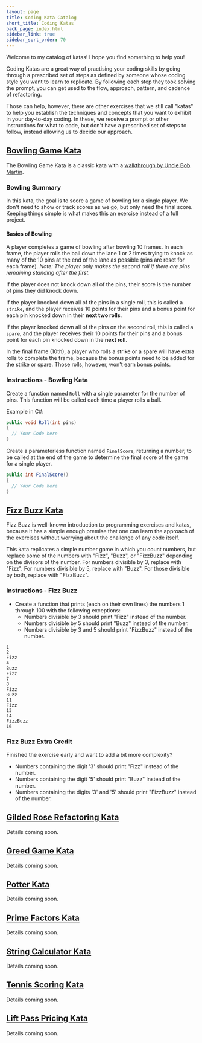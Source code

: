 ```yaml
---
layout: page
title: Coding Kata Catalog
short_title: Coding Katas
back_page: index.html
sidebar_link: true
sidebar_sort_order: 70
---
```


Welcome to my catalog of katas! I hope you find something to help you!

Coding Katas are a great way of practising your coding skills by going through a prescribed set of steps as defined by someone whose coding style you want to learn to replicate. By following each step they took solving the prompt, you can get used to the flow, approach, pattern, and cadence of refactoring.

Those can help, however, there are other exercises that we still call "katas" to help you establish the techniques and concepts that you want to exhibit in your day-to-day coding. In these, we receive a prompt or other instructions for what to code, but don't have a prescribed set of steps to follow, instead allowing us to decide our approach.

## [Bowling Game Kata](#bowling-game-kata)

The Bowling Game Kata is a classic kata with a [walkthrough by Uncle Bob Martin](http://butunclebob.com/ArticleS.UncleBob.TheBowlingGameKata).

### Bowling Summary

In this kata, the goal is to score a game of bowling for a single player. We don't need to show or track scores as we go, but only need the final score. Keeping things simple is what makes this an exercise instead of a full project.

#### Basics of Bowling

A player completes a game of bowling after bowling 10 frames. In each frame, the player rolls the ball down the lane 1 or 2 times trying to knock as many of the 10 pins at the end of the lane as possible (pins are reset for each frame). *Note: The player only makes the second roll if there are pins remaining standing after the first.*

If the player does not knock down all of the pins, their score is the number of pins they did knock down.

If the player knocked down all of the pins in a single roll, this is called a `strike`, and the player receives 10 points for their pins and a bonus point for each pin knocked down in their **next two rolls**.

If the player knocked down all of the pins on the second roll, this is called a `spare`, and the player receives their 10 points for their pins and a bonus point for each pin knocked down in the **next roll**.

In the final frame (10th), a player who rolls a strike or a spare will have extra rolls to complete the frame, because the bonus points need to be added for the strike or spare. Those rolls, however, won't earn bonus points.

### Instructions - Bowling Kata

Create a function named `Roll` with a single parameter for the number of pins. This function will be called each time a player rolls a ball.

Example in C#:

```cs
public void Roll(int pins)
{
  // Your Code here
}
```

Create a parameterless function named `FinalScore`, returning a number, to be called at the end of the game to determine the final score of the game for a single player.

```cs
public int FinalScore()
{
  // Your Code here
}
```

## [Fizz Buzz Kata](#fizz-buzz-kata)

Fizz Buzz is well-known introduction to programming exercises and katas, because it has a simple enough premise that one can learn the approach of the exercises without worrying about the challenge of any code itself.

This kata replicates a simple number game in which you count numbers, but replace some of the numbers with "Fizz", "Buzz", or "FizzBuzz" depending on the divisors of the number. For numbers divisible by 3, replace with "Fizz". For numbers divisible by 5, replace with "Buzz". For those divisible by both, replace with "FizzBuzz".

### Instructions - Fizz Buzz

- Create a function that prints (each on their own lines) the numbers 1 through 100 with the following exceptions:
  - Numbers divisible by 3 should print "Fizz" instead of the number.
  - Numbers divisible by 5 should print "Buzz" instead of the number.
  - Numbers divisible by 3 and 5 should print "FizzBuzz" instead of the number.

```
1
2
Fizz
4
Buzz
Fizz
7
8
Fizz
Buzz
11
Fizz
13
14
FizzBuzz
16
```

### Fizz Buzz Extra Credit

Finished the exercise early and want to add a bit more complexity?

- Numbers containing the digit '3' should print "Fizz" instead of the number.
- Numbers containing the digit '5' should print "Buzz" instead of the number.
- Numbers containing the digits '3' and '5' should print "FizzBuzz" instead of the number.

## [Gilded Rose Refactoring Kata](#gilded-rose-refactoring-kata)

Details coming soon.

## [Greed Game Kata](#greed-game-kata)

Details coming soon.

## [Potter Kata](#potter-kata)

Details coming soon.

## [Prime Factors Kata](#prime-factors-kata)

Details coming soon.

## [String Calculator Kata](#string-calculator-kata)

Details coming soon.

## [Tennis Scoring Kata](#tennis-scoring-kata)

Details coming soon.

## [Lift Pass Pricing Kata](#lift-pass-pricing-kata)

Details coming soon.
